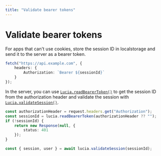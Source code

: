 ```yaml
---
title: "Validate bearer tokens"
---
```


# Validate bearer tokens

For apps that can't use cookies, store the session ID in localstorage and send it to the server as a bearer token.

```ts
fetch("https://api.example.com", {
	headers: {
		Authorization: `Bearer ${sessionId}`
	}
});
```

In the server, you can use [`Lucia.readBearerToken()`](/reference/main/Lucia/readBearerToken) to get the session ID from the authorization header and validate the session with [`Lucia.validateSession()`](/reference/main/Lucia/validateSession).

```ts
const authorizationHeader = request.headers.get("Authorization");
const sessionId = lucia.readBearerToken(authorizationHeader ?? "");
if (!sessionId) {
	return new Response(null, {
		status: 401
	});
}

const { session, user } = await lucia.validateSession(sessionId);
```
